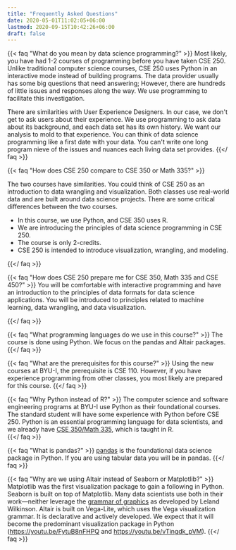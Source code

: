 ```yaml
---
title: "Frequently Asked Questions"
date: 2020-05-01T11:02:05+06:00
lastmod: 2020-09-15T10:42:26+06:00
draft: false
---
```


{{< faq "What do you mean by data science programming?" >}}
Most likely, you have had 1-2 courses of programming before you have taken CSE 250.  Unlike traditional computer science courses, CSE 250 uses Python in an interactive mode instead of building programs. The data provider usually has some big questions that need answering; However, there are hundreds of little issues and responses along the way.  We use programming to facilitate this investigation.  

There are similarities with User Experience Designers.  In our case, we don't get to ask users about their experience.  We use programming to ask data about its background, and each data set has its own history.  We want our analysis to mold to that experience. You can think of data science programming like a first date with your data. You can't write one long program nieve of the issues and nuances each living data set provides. 
{{</ faq >}}

{{< faq "How does CSE 250 compare to CSE 350 or Math 335?" >}}

The two courses have similarities.  You could think of CSE 250 as an introduction to data wrangling and visualization.  Both classes use real-world data and are built around data science projects.  There are some critical differences between the two courses. 

- In this course, we use Python, and CSE 350 uses R. 
- We are introducing the principles of data science programming in CSE 250.
- The course is only 2-credits.
- CSE 250 is intended to introduce visualization, wrangling, and modeling.

{{</ faq >}}

{{< faq "How does CSE 250 prepare me for CSE 350, Math 335 and CSE 450?" >}}
You will be comfortable with interactive programming and have an introduction to the principles of data formats for data science applications.  You will be introduced to principles related to machine learning, data wrangling, and data visualization.

{{</ faq >}}


{{< faq "What programming languages do we use in this course?" >}}
The course is done using Python.  We focus on the pandas and Altair packages.
{{</ faq >}}

{{< faq "What are the prerequisites for this course?" >}}
Using the new courses at BYU-I, the prerequisite is CSE 110.  However, if you have experience programming from other classes, you most likely are prepared for this course.
{{</ faq >}}

{{< faq "Why Python instead of R?" >}}
The computer science and software engineering programs at BYU-I use Python as their foundational courses.  The standard student will have some experience with Python before CSE 250. Python is an essential programming language for data scientists, and we already have [CSE 350/Math 335](https://byuistats.github.io/M335/), which is taught in R.  
{{</ faq >}}

{{< faq "What is pandas?" >}}
[pandas](https://pandas.pydata.org/docs/getting_started/index.html) is the foundational data science package in Python. If you are using tabular data you will be in pandas.
{{</ faq >}}

{{< faq "Why are we using Altair instead of Seaborn or Matplotlib?" >}}
Matplotlib was the first visualization package to gain a following in Python.  Seaborn is built on top of Matplotlib.  Many data scientists use both in their work—neither leverage the [grammar of graphics](https://www.amazon.com/Grammar-Graphics-Statistics-Computing/dp/0387245448) as developed by Leland Wilkinson. Altair is built on Vega-Lite, which uses the Vega visualization grammar. It is declarative and actively developed.  We expect that it will become the predominant visualization package in Python (https://youtu.be/FytuB8nFHPQ and https://youtu.be/vTingdk_pVM).
{{</ faq >}}